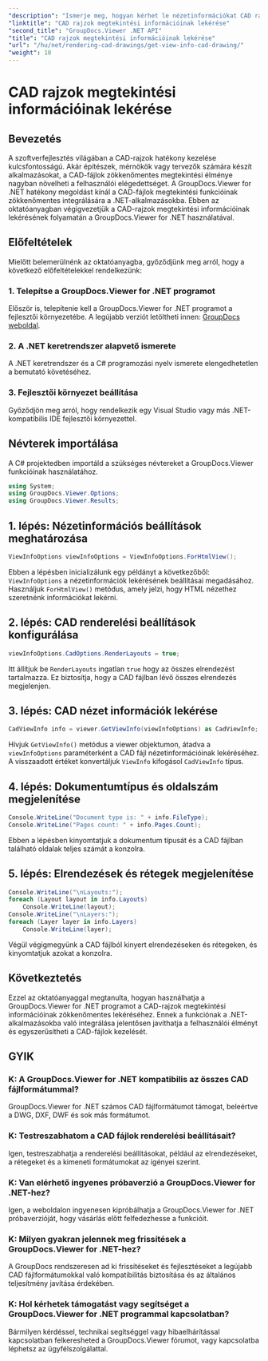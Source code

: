 ```yaml
---
"description": "Ismerje meg, hogyan kérhet le nézetinformációkat CAD rajzokhoz a GroupDocs.Viewer for .NET segítségével. Fejlessze .NET alkalmazásait zökkenőmentes CAD fájlkezeléssel."
"linktitle": "CAD rajzok megtekintési információinak lekérése"
"second_title": "GroupDocs.Viewer .NET API"
"title": "CAD rajzok megtekintési információinak lekérése"
"url": "/hu/net/rendering-cad-drawings/get-view-info-cad-drawing/"
"weight": 10
---
```


# CAD rajzok megtekintési információinak lekérése

## Bevezetés
A szoftverfejlesztés világában a CAD-rajzok hatékony kezelése kulcsfontosságú. Akár építészek, mérnökök vagy tervezők számára készít alkalmazásokat, a CAD-fájlok zökkenőmentes megtekintési élménye nagyban növelheti a felhasználói elégedettséget. A GroupDocs.Viewer for .NET hatékony megoldást kínál a CAD-fájlok megtekintési funkcióinak zökkenőmentes integrálására a .NET-alkalmazásokba. Ebben az oktatóanyagban végigvezetjük a CAD-rajzok megtekintési információinak lekérésének folyamatán a GroupDocs.Viewer for .NET használatával.
## Előfeltételek
Mielőtt belemerülnénk az oktatóanyagba, győződjünk meg arról, hogy a következő előfeltételekkel rendelkezünk:
### 1. Telepítse a GroupDocs.Viewer for .NET programot
Először is, telepítenie kell a GroupDocs.Viewer for .NET programot a fejlesztői környezetébe. A legújabb verziót letöltheti innen: [GroupDocs weboldal](https://releases.groupdocs.com/viewer/net/).
### 2. A .NET keretrendszer alapvető ismerete
A .NET keretrendszer és a C# programozási nyelv ismerete elengedhetetlen a bemutató követéséhez.
### 3. Fejlesztői környezet beállítása
Győződjön meg arról, hogy rendelkezik egy Visual Studio vagy más .NET-kompatibilis IDE fejlesztői környezettel.

## Névterek importálása
A C# projektedben importáld a szükséges névtereket a GroupDocs.Viewer funkcióinak használatához.

```csharp
using System;
using GroupDocs.Viewer.Options;
using GroupDocs.Viewer.Results;
```

## 1. lépés: Nézetinformációs beállítások meghatározása
```csharp
ViewInfoOptions viewInfoOptions = ViewInfoOptions.ForHtmlView();
```
Ebben a lépésben inicializálunk egy példányt a következőből: `ViewInfoOptions` a nézetinformációk lekérésének beállításai megadásához. Használjuk `ForHtmlView()` metódus, amely jelzi, hogy HTML nézethez szeretnénk információkat lekérni.
## 2. lépés: CAD renderelési beállítások konfigurálása
```csharp
viewInfoOptions.CadOptions.RenderLayouts = true;
```
Itt állítjuk be `RenderLayouts` ingatlan `true` hogy az összes elrendezést tartalmazza. Ez biztosítja, hogy a CAD fájlban lévő összes elrendezés megjelenjen.
## 3. lépés: CAD nézet információk lekérése
```csharp
CadViewInfo info = viewer.GetViewInfo(viewInfoOptions) as CadViewInfo;
```
Hívjuk `GetViewInfo()` metódus a viewer objektumon, átadva a `viewInfoOptions` paraméterként a CAD fájl nézetinformációinak lekéréséhez. A visszaadott értéket konvertáljuk `ViewInfo` kifogásol `CadViewInfo` típus.
## 4. lépés: Dokumentumtípus és oldalszám megjelenítése
```csharp
Console.WriteLine("Document type is: " + info.FileType);
Console.WriteLine("Pages count: " + info.Pages.Count);
```
Ebben a lépésben kinyomtatjuk a dokumentum típusát és a CAD fájlban található oldalak teljes számát a konzolra.
## 5. lépés: Elrendezések és rétegek megjelenítése
```csharp
Console.WriteLine("\nLayouts:");
foreach (Layout layout in info.Layouts)
    Console.WriteLine(layout);
Console.WriteLine("\nLayers:");
foreach (Layer layer in info.Layers)
    Console.WriteLine(layer);
```
Végül végigmegyünk a CAD fájlból kinyert elrendezéseken és rétegeken, és kinyomtatjuk azokat a konzolra.

## Következtetés
Ezzel az oktatóanyaggal megtanulta, hogyan használhatja a GroupDocs.Viewer for .NET programot a CAD-rajzok megtekintési információinak zökkenőmentes lekéréséhez. Ennek a funkciónak a .NET-alkalmazásokba való integrálása jelentősen javíthatja a felhasználói élményt és egyszerűsítheti a CAD-fájlok kezelését.
## GYIK
### K: A GroupDocs.Viewer for .NET kompatibilis az összes CAD fájlformátummal?
GroupDocs.Viewer for .NET számos CAD fájlformátumot támogat, beleértve a DWG, DXF, DWF és sok más formátumot.
### K: Testreszabhatom a CAD fájlok renderelési beállításait?
Igen, testreszabhatja a renderelési beállításokat, például az elrendezéseket, a rétegeket és a kimeneti formátumokat az igényei szerint.
### K: Van elérhető ingyenes próbaverzió a GroupDocs.Viewer for .NET-hez?
Igen, a weboldalon ingyenesen kipróbálhatja a GroupDocs.Viewer for .NET próbaverzióját, hogy vásárlás előtt felfedezhesse a funkcióit.
### K: Milyen gyakran jelennek meg frissítések a GroupDocs.Viewer for .NET-hez?
A GroupDocs rendszeresen ad ki frissítéseket és fejlesztéseket a legújabb CAD fájlformátumokkal való kompatibilitás biztosítása és az általános teljesítmény javítása érdekében.
### K: Hol kérhetek támogatást vagy segítséget a GroupDocs.Viewer for .NET programmal kapcsolatban?
Bármilyen kérdéssel, technikai segítséggel vagy hibaelhárítással kapcsolatban felkeresheted a GroupDocs.Viewer fórumot, vagy kapcsolatba léphetsz az ügyfélszolgálattal.
